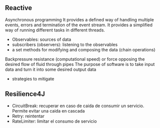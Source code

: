 ## Reactive
Asynchronous programming
It provides a defined way of handling multiple events, errors and termination of the event stream. 
It provides a simplified way of running different tasks in different threads.

* Observables: sources of data
* subscribers (observers): listening to the observables
* a set methods for modifying and composing the data (chain operations)

Backpressure
resistance (computational speed) or force opposing the desired flow of fluid through pipes
The purpose of software is to take input data and turn it into some desired output data

* strategies to mitigate

## Resilience4J
* CircuitBreak: recuperar en caso de caida de consumir un servicio. Permite evitar una caida en cascada
* Retry: reintentar
* RateLimiter: limitar el consumo de servicio 
